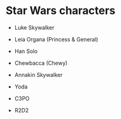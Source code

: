 # Star Wars characters

- Luke Skywalker

- Leia Organa (Princess & General)

- Han Solo

- Chewbacca (Chewy)

- Annakin Skywalker

- Yoda

- C3PO

- R2D2
